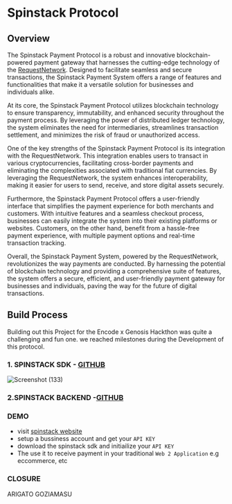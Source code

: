 # Spinstack Protocol

## Overview

The Spinstack Payment Protocol is a robust and innovative blockchain-powered payment gateway that harnesses the cutting-edge technology of the [RequestNetwork](https://request.network/en/). Designed to facilitate seamless and secure transactions, the Spinstack Payment System offers a range of features and functionalities that make it a versatile solution for businesses and individuals alike.

At its core, the Spinstack Payment Protocol utilizes blockchain technology to ensure transparency, immutability, and enhanced security throughout the payment process. By leveraging the power of distributed ledger technology, the system eliminates the need for intermediaries, streamlines transaction settlement, and minimizes the risk of fraud or unauthorized access.

One of the key strengths of the Spinstack Payment Protocol is its integration with the RequestNetwork. This integration enables users to transact in various cryptocurrencies, facilitating cross-border payments and eliminating the complexities associated with traditional fiat currencies. By leveraging the RequestNetwork, the system enhances interoperability, making it easier for users to send, receive, and store digital assets securely.

Furthermore, the Spinstack Payment Protocol offers a user-friendly interface that simplifies the payment experience for both merchants and customers. With intuitive features and a seamless checkout process, businesses can easily integrate the system into their existing platforms or websites. Customers, on the other hand, benefit from a hassle-free payment experience, with multiple payment options and real-time transaction tracking.

Overall, the Spinstack Payment System, powered by the RequestNetwork, revolutionizes the way payments are conducted. By harnessing the potential of blockchain technology and providing a comprehensive suite of features, the system offers a secure, efficient, and user-friendly payment gateway for businesses and individuals, paving the way for the future of digital transactions.


## Build Process
Building out this Project for the Encode x Genosis Hackthon was quite a challenging and fun one. we reached milestones during the Development of this protocol. 

### 1. SPINSTACK SDK - [GITHUB](https://github.com/GHDECRYPTORS/spinstack_sdk)                   

![Screenshot (133)](https://github.com/GHDECRYPTORS/.github/assets/40062598/7b72374e-e333-482e-8e51-d884696934f0)

### 2.SPINSTACK BACKEND -[GITHUB](https://github.com/GHDECRYPTORS/spinstack_backend)  


### DEMO
- visit [spinstack website](https://spinstack-frontend.herokuapp.com)
- setup a bussiness account and get your `API KEY` 
- download the spinstack sdk and initiailize your `API KEY`
- The use it to receive payment in your traditional `Web 2 Application` e.g eccommerce, etc




### CLOSURE
ARIGATO GOZIAMASU




